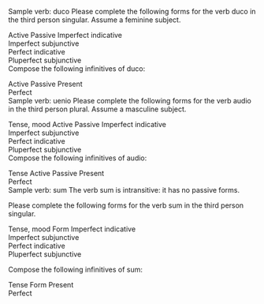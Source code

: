 Sample verb: duco
Please complete the following forms for the verb duco in the third person singular. Assume a feminine subject.

Active	Passive
Imperfect indicative	 	 
Imperfect subjunctive	 	 
Perfect indicative	 	 
Pluperfect subjunctive	 	 
Compose the following infinitives of duco:

Active	Passive
Present	 	 
Perfect	 	 
Sample verb: uenio
Please complete the following forms for the verb audio in the third person plural. Assume a masculine subject.

Tense, mood	Active	Passive
Imperfect indicative	 	 
Imperfect subjunctive	 	 
Perfect indicative	 	 
Pluperfect subjunctive	 	 
Compose the following infinitives of audio:

Tense	Active	Passive
Present	 	 
Perfect	 	 
Sample verb: sum
The verb sum is intransitive: it has no passive forms.

Please complete the following forms for the verb sum in the third person singular.

Tense, mood	Form
Imperfect indicative	 
Imperfect subjunctive	 
Perfect indicative	 
Pluperfect subjunctive	 

Compose the following infinitives of sum:

Tense	Form
Present	 
Perfect	 
